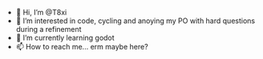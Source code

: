 - 👋 Hi, I’m @T8xi
- 👀 I’m interested in code, cycling and anoying my PO with hard questions during a refinement
- 🌱 I’m currently learning godot
- 📫 How to reach me... erm maybe here?

<!---
T8xi/T8xi is a ✨ special ✨ repository because its `README.md` (this file) appears on your GitHub profile.
You can click the Preview link to take a look at your changes.
--->
